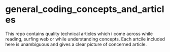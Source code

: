 # general_coding_concepts_and_articles

This repo contains quality technical articles which i come across while reading, surfing web or while understanding concepts.
Each artcile included here is unambiguous and gives a clear picture of concerned article. 



